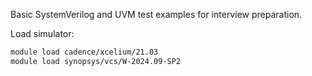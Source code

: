 Basic SystemVerilog and UVM test examples for interview preparation.


Load simulator:

```bash
module load cadence/xcelium/21.03
module load synopsys/vcs/W-2024.09-SP2
```